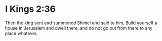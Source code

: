 # I Kings 2:36

Then the king sent and summoned Shimei and said to him, Build yourself a house in Jerusalem and dwell there, and do not go out from there to any place whatever.
